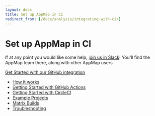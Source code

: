 ```yaml
---
layout: docs
title: Set up AppMap in CI
redirect_from: [/docs/analysis/integrating-with-ci/]
---
```


# Set up AppMap in CI

<p class="alert alert-info">
If at any point you would like some help, <a href="/slack">join us in Slack</a>!
You'll find the AppMap team there, along with other AppMap users.
</p>

<a class="btn btn-primary btn-lg" href="https://github.com/marketplace/get-appmap">Get Started with our GitHub integration</a>

- [How it works](/docs/setup-appmap-in-ci/how-it-works)
- [Getting Started with GitHub Actions](/docs/setup-appmap-in-ci/in-github-actions)
- [Getting Started with CircleCI](/docs/setup-appmap-in-ci/in-circleci)
- [Example Projects](/docs/setup-appmap-in-ci/example-projects) 
- [Matrix Builds](/docs/setup-appmap-in-ci/matrix-builds)
- [Troubleshooting](/docs/setup-appmap-in-ci/troubleshooting)